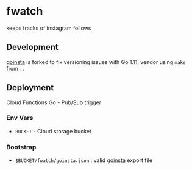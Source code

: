 # fwatch

keeps tracks of instagram follows

## Development

[goinsta](https://github.com/ahmdrz/goinsta) is forked to fix versioning issues with Go 1.11, vendor using `make` from `..`

## Deployment

Cloud Functions Go - Pub/Sub trigger

### Env Vars

- `BUCKET` - Cloud storage bucket

### Bootstrap

- `$BUCKET/fwatch/goinsta.json` : valid [goinsta](https://github.com/ahmdrz/goinsta) export file
